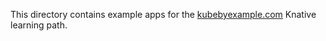 This directory contains example apps for the [kubebyexample.com](https://kubebyexample.com/) Knative learning path.